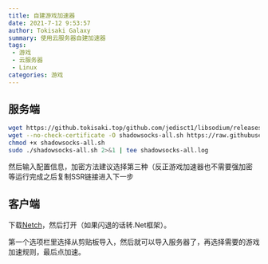```yaml
---
title: 自建游戏加速器
date: 2021-7-12 9:53:57
author: Tokisaki Galaxy
summary: 使用云服务器自建加速器
tags: 
 - 游戏
 - 云服务器
 - Linux
categories: 游戏
---
```


## 服务端

```bash
wget https://github.tokisaki.top/github.com/jedisct1/libsodium/releases/download/1.0.18-RELEASE/libsodium-1.0.18.tar.gz
wget --no-check-certificate -O shadowsocks-all.sh https://raw.githubusercontent.com/teddysun/shadowsocks_install/master/shadowsocks-all.sh
chmod +x shadowsocks-all.sh
sudo ./shadowsocks-all.sh 2>&1 | tee shadowsocks-all.log
```
然后输入配置信息，加密方法建议选择第三种（反正游戏加速器也不需要强加密
等运行完成之后复制SSR链接进入下一步

## 客户端

下载[Netch](https://github.com/netchx/netch/releases)，然后打开（如果闪退的话转.Net框架）。

第一个选项栏里选择从剪贴板导入，然后就可以导入服务器了，再选择需要的游戏加速规则，最后点加速。
